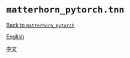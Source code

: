 # `matterhorn_pytorch.tnn`

[Back to `matterhorn_pytorch`](../README.md)

[English](../../en_us/tnn/README.md)

[中文](../../zh_cn/tnn/README.md)